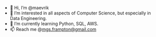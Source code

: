 - 👋 Hi, I’m @maevrik
- 👀 I’m interested in all aspects of Computer Science, but especially in Data Engineering.
- 🌱 I’m currently learning Python, SQL, AWS. 
- 📫 Reach me @mgs.frampton@gmail.com

<!---
maevrik/maevrik is a ✨ special ✨ repository because its `README.md` (this file) appears on your GitHub profile.
You can click the Preview link to take a look at your changes.
--->
